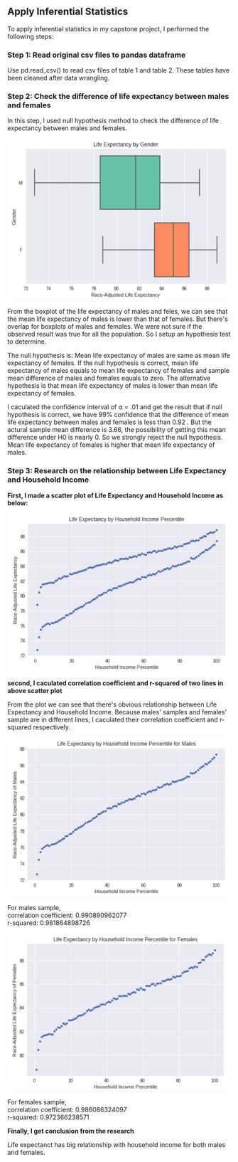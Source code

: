 ## Apply Inferential Statistics

To apply inferential statistics in my capstone project, I performed the following steps:

### Step 1: Read original csv files to pandas dataframe
Use pd.read_csv() to read csv files of table 1 and table 2. These tables have been cleaned after data wrangling.

### Step 2: Check the difference of life expectancy between males and females
In this step, I used null hypothesis method to check the difference of life expectancy between males and females.  

![boxplot](https://github.com/anxin16/Capstone-Project-2/blob/master/Figures/boxplot.png)

From the boxplot of the life expectancy of males and feles, we can see that the mean life expectancy of males is lower than that of females. But there's overlap for boxplots of males and females. We were not sure if the observed result was true for all the population. So I setup an hypothesis test to determine.

The null hypothesis is: Mean life expectancy of males are same as mean life expectancy of females. If the null hypothesis is correct, mean life expectancy of males equals to mean life expectancy of females and sample mean difference of males and females equals to zero. The alternative hypothesis is that mean life expectancy of males is lower than mean life expectancy of females.

I caculated the confidence interval of α = .01 and get the result that if null hypothesis is correct, we have 99% confidence that the difference of mean life expectancy between males and females is less than 0.92 . But the actural sample mean difference is 3.66, the possibility of getting this mean difference under H0 is nearly 0. So we strongly reject the null hypothesis. Mean life expectancy of females is higher that mean life expectancy of males. 

### Step 3: Research on the relationship between Life Expectancy and Household Income
__First, I made a scatter plot of Life Expectancy and Household Income as below:__

![scatter1](https://github.com/anxin16/Capstone-Project-2/blob/master/Figures/scatter1.png)

__second, I caculated correlation coefficient and r-squared of two lines in above scatter plot__

From the plot we can see that there's obvious relationship between Life Expectancy and Household Income. Because males' samples and females' sample are in different lines, I caculated their correlation coefficient and r-squared respectively.

![scatter2](https://github.com/anxin16/Capstone-Project-2/blob/master/Figures/scatter2.png)

For males sample,  
correlation coefficient: 0.990890962077  
r-squared: 0.981864898726  

![scatter3](https://github.com/anxin16/Capstone-Project-2/blob/master/Figures/scatter3.png)

For females sample,  
correlation coefficient: 0.986086324097  
r-squared: 0.972366238571  

__Finally, I get conclusion from the research__

Life expectanct has big relationship with household income for both males and females.
